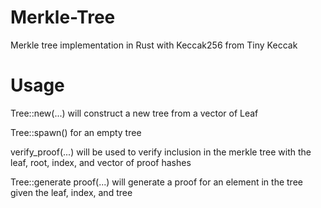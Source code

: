 # Merkle-Tree
Merkle tree implementation in Rust with Keccak256 from Tiny Keccak

# Usage 

Tree::new(...) will construct a new tree from a vector of Leaf 

Tree::spawn() for an empty tree

verify_proof(...) will be used to verify inclusion in the merkle tree with the leaf, root, index, and vector of proof hashes

Tree::generate proof(...) will generate a proof for an element in the tree given the leaf, index, and tree

